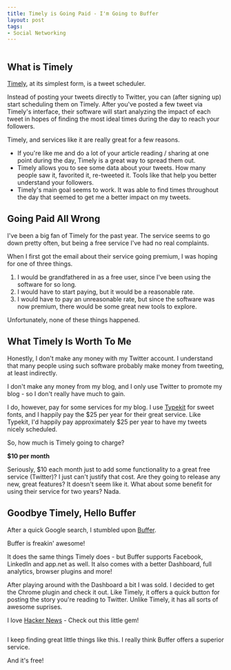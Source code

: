 ```yaml
---
title: Timely is Going Paid - I'm Going to Buffer
layout: post
tags: 
- Social Networking
---
```

<div class="img-wrap"><img class="alignnone size-full wp-image-2560" title="timely" src="{{ site.url }}/images/timely.png" alt="" /></div>

## What is Timely

<a href="http://www.timely.is">Timely</a>, at its simplest form, is a tweet scheduler.

Instead of posting your tweets directly to Twitter, you can (after signing up) start scheduling them on Timely. After you've posted a few tweet via Timely's interface, their software will start analyzing the impact of each tweet in hopes of finding the most ideal times during the day to reach your followers.

Timely, and services like it are really great for a few reasons.

+ If you're like me and do a lot of your article reading / sharing at one point during the day, Timely is a great way to spread them out.
+ Timely allows you to see some data about your tweets. How many people saw it, favorited it, re-tweeted it. Tools like that help you better understand your followers.
+ Timely's main goal seems to work. It was able to find times throughout the day that seemed to get me a better impact on my tweets.

## Going Paid All Wrong

I've been a big fan of Timely for the past year. The service seems to go down pretty often, but being a free service I've had no real complaints.

When I first got the email about their service going premium, I was hoping for one of three things.

1. I would be grandfathered in as a free user, since I've been using the software for so long.
2. I would have to start paying, but it would be a reasonable rate.
3. I would have to pay an unreasonable rate, but since the software was now premium, there would be some great new tools to explore.

Unfortunately, none of these things happened.

## What Timely Is Worth To Me

Honestly, I don't make any money with my Twitter account. I understand that many people using such software probably make money from tweeting, at least indirectly.

I don't make any money from my blog, and I only use Twitter to promote my blog - so I don't really have much to gain.

I do, however, pay for some services for my blog. I use <a href="https://typekit.com/">Typekit</a> for sweet fonts, and I happily pay the $25 per year for their great service. Like Typekit, I'd happily pay approximately $25 per year to have my tweets nicely scheduled.

So, how much is Timely going to charge?

**$10 per month**

Seriously, $10 each month just to add some functionality to a great free service (Twitter)? I just can't justify that cost. Are they going to release any new, great features? It doesn't seem like it. What about some benefit for using their service for two years? Nada.

## Goodbye Timely, Hello Buffer

After a quick Google search, I stumbled upon <a href="http://bufferapp.com/">Buffer</a>.

Buffer is freakin' awesome!

It does the same things Timely does - but Buffer supports Facebook, LinkedIn and app.net as well. It also comes with a better Dashboard, full analytics, browser plugins and more!

After playing around with the Dashboard a bit I was sold. I decided to get the Chrome plugin and check it out. Like Timely, it offers a quick button for posting the story you're reading to Twitter. Unlike Timely, it has all sorts of awesome suprises.

I love <a href="http://news.ycombinator.com/">Hacker News</a> - Check out this little gem!

<div class="img-wrap"><img class="alignnone size-full wp-image-2565" title="hacker_news" src="{{ site.url }}/images/hacker_news.png" alt="" /></div>

I keep finding great little things like this. I really think Buffer offers a superior service.

And it's free!
